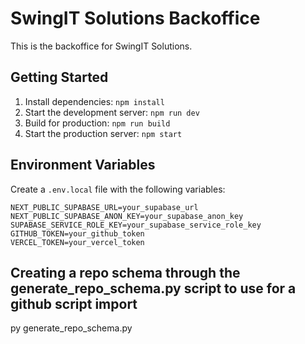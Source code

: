 # SwingIT Solutions Backoffice

This is the backoffice for SwingIT Solutions.

## Getting Started

1. Install dependencies: `npm install`
2. Start the development server: `npm run dev`
3. Build for production: `npm run build`
4. Start the production server: `npm start`

## Environment Variables

Create a `.env.local` file with the following variables:

```
NEXT_PUBLIC_SUPABASE_URL=your_supabase_url
NEXT_PUBLIC_SUPABASE_ANON_KEY=your_supabase_anon_key
SUPABASE_SERVICE_ROLE_KEY=your_supabase_service_role_key
GITHUB_TOKEN=your_github_token
VERCEL_TOKEN=your_vercel_token
```

## Creating a repo schema through the generate_repo_schema.py script to use for a github script import 
py generate_repo_schema.py